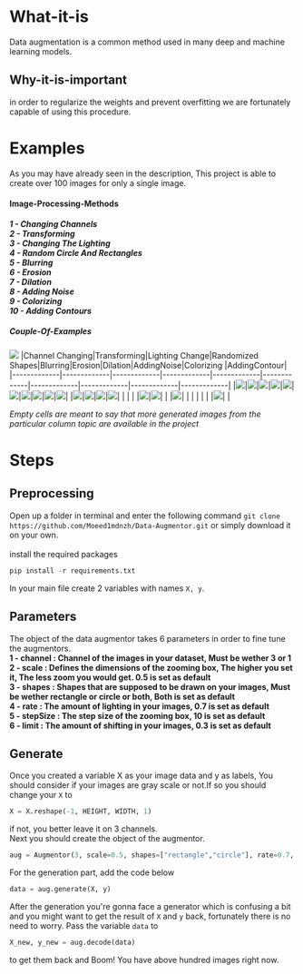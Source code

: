 # What-it-is
Data augmentation is a common method used in many deep and machine learning models.
## Why-it-is-important
in order to regularize the weights and prevent overfitting we are fortunately capable of using this procedure.
# Examples 
As you may have already seen in the description, This project is able to create over 100 images for only a single image.
#### Image-Processing-Methods
***1 - Changing Channels*** <br />
***2 - Transforming*** <br />
***3 - Changing The Lighting*** <br />
***4 - Random Circle And Rectangles*** <br />
***5 - Blurring*** <br />
***6 - Erosion*** <br />
***7 - Dilation*** <br />
***8 - Adding Noise*** <br />
***9 - Colorizing*** <br />
***10 - Adding Contours*** <br />
##### Couple-Of-Examples
![](https://github.com/Moeed1mdnzh/Data-Augmentor/blob/main/few_examples/0%2C0.jpg)
|Channel Changing|Transforming|Lighting Change|Randomized Shapes|Blurring|Erosion|Dilation|AddingNoise|Colorizing |AddingContour|  
|-------------|-------------|-------------|-------------|-------------|-------------|-------------|-------------|-------------|-------------|
|![](https://github.com/Moeed1mdnzh/Data-Augmentor/blob/main/few_examples/%5B0%2C%201%5D%2C2.jpg)|![](https://github.com/Moeed1mdnzh/Data-Augmentor/blob/main/few_examples/%5B0%2C%201%5D%2C5.jpg)|![](https://github.com/Moeed1mdnzh/Data-Augmentor/blob/main/few_examples/%5B0%2C%201%5D%2C21.jpg)|![](https://github.com/Moeed1mdnzh/Data-Augmentor/blob/main/few_examples/%5B0%2C%201%5D%2C14.jpg)|![](https://github.com/Moeed1mdnzh/Data-Augmentor/blob/main/few_examples/%5B0%2C%201%5D%2C23.jpg)|![](https://github.com/Moeed1mdnzh/Data-Augmentor/blob/main/few_examples/%5B0%2C%201%5D%2C17.jpg)|![](https://github.com/Moeed1mdnzh/Data-Augmentor/blob/main/few_examples/%5B0%2C%201%5D%2C18.jpg)|![](https://github.com/Moeed1mdnzh/Data-Augmentor/blob/main/few_examples/%5B0%2C%201%5D%2C16.jpg)|![](https://github.com/Moeed1mdnzh/Data-Augmentor/blob/main/few_examples/%5B0%2C%201%5D%2C11.jpg)|![](https://github.com/Moeed1mdnzh/Data-Augmentor/blob/main/few_examples/%5B0%2C%201%5D%2C4.jpg)|
|![](https://github.com/Moeed1mdnzh/Data-Augmentor/blob/main/few_examples/%5B0%2C%201%5D%2C1.jpg)|![](https://github.com/Moeed1mdnzh/Data-Augmentor/blob/main/few_examples/%5B0%2C%201%5D%2C8.jpg)|![](https://github.com/Moeed1mdnzh/Data-Augmentor/blob/main/few_examples/%5B0%2C%201%5D%2C22.jpg)|![](https://github.com/Moeed1mdnzh/Data-Augmentor/blob/main/few_examples/%5B0%2C%201%5D%2C15.jpg)| | | | |![](https://github.com/Moeed1mdnzh/Data-Augmentor/blob/main/few_examples/%5B0%2C%201%5D%2C13.jpg)|![](https://github.com/Moeed1mdnzh/Data-Augmentor/blob/main/few_examples/%5B0%2C%201%5D%2C3.jpg)|
| |![](https://github.com/Moeed1mdnzh/Data-Augmentor/blob/main/few_examples/%5B0%2C%201%5D%2C19.jpg)| | | | | | |![](https://github.com/Moeed1mdnzh/Data-Augmentor/blob/main/few_examples/%5B0%2C%201%5D%2C12.jpg)| |

*Empty cells are meant to say that more generated images from the particular column topic are available in the project*

# Steps

## Preprocessing
Open up a folder in terminal and enter the following command `git clone https://github.com/Moeed1mdnzh/Data-Augmentor.git` or simply download it on your own. <br /> <br />
install the required packages
```python
pip install -r requirements.txt 
``` 

In your main file create 2 variables with names `X, y`.
## Parameters
The object of the data augmentor takes 6 parameters in order to fine tune the augmentors. <br />
**1 - channel : Channel of the images in your dataset, Must be wether 3 or 1** <br />
**2 - scale : Defines the dimensions of the zooming box, The higher you set it, The less zoom you would get. 0.5 is set as default** <br />
**3 - shapes : Shapes that are supposed to be drawn on your images, Must be wether rectangle or circle or both, Both is set as default** <br />
**4 - rate : The amount of lighting in your images, 0.7 is set as default** <br />
**5 - stepSize : The step size of the zooming box, 10 is set as default** <br />
**6 - limit : The amount of shifting in your images, 0.3 is set as default**

## Generate
Once you created a variable X as your image data and y as labels, You should consider if your images are gray scale or not.If so you should change your `X` to
```python
X = X.reshape(-1, HEIGHT, WIDTH, 1)   
``` 
if not, you better leave it on 3 channels. <br />
Next you should create the object of the augmentor.
```python
aug = Augmentor(3, scale=0.5, shapes=["rectangle","circle"], rate=0.7, stepSize=10, limit=0.3)   
``` 
For the generation part, add the code below
```python
data = aug.generate(X, y) 
``` 
After the generation you're gonna face a generator which is confusing a bit and you might want to get the result of `X` and `y` back, fortunately there is no need to worry.
Pass the variable `data` to 
```python
X_new, y_new = aug.decode(data)
``` 
to get them back and Boom! You have above hundred images right now.









